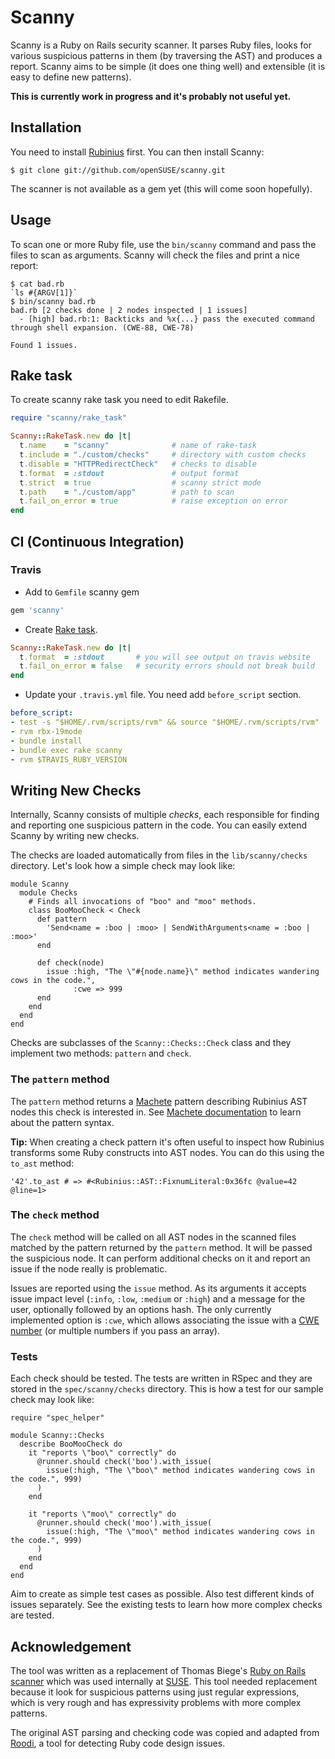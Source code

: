 Scanny
======

Scanny is a Ruby on Rails security scanner. It parses Ruby files, looks for various suspicious patterns in them (by traversing the AST) and produces a report. Scanny aims to be simple (it does one thing well) and extensible (it is easy to define new patterns).

**This is currently work in progress and it's probably not useful yet.**

Installation
------------

You need to install [Rubinius](http://rubini.us/) first. You can then install Scanny:

    $ git clone git://github.com/openSUSE/scanny.git

The scanner is not available as a gem yet (this will come soon hopefully).

Usage
-----

To scan one or more Ruby file, use the `bin/scanny` command and pass the files to scan as arguments. Scanny will check the files and print a nice report:

    $ cat bad.rb
    `ls #{ARGV[1]}`
    $ bin/scanny bad.rb
    bad.rb [2 checks done | 2 nodes inspected | 1 issues]
      - [high] bad.rb:1: Backticks and %x{...} pass the executed command through shell expansion. (CWE-88, CWE-78)

    Found 1 issues.

Rake task
---------

To create scanny rake task you need to edit Rakefile.

```ruby
require "scanny/rake_task"

Scanny::RakeTask.new do |t|
  t.name    = "scanny"              # name of rake-task
  t.include = "./custom/checks"     # directory with custom checks
  t.disable = "HTTPRedirectCheck"   # checks to disable
  t.format  = :stdout               # output format
  t.strict  = true                  # scanny strict mode
  t.path    = "./custom/app"        # path to scan
  t.fail_on_error = true            # raise exception on error
end
```

CI (Continuous Integration)
---------------------------

### Travis

* Add to ```Gemfile``` scanny gem

```ruby
gem 'scanny'
```

* Create [Rake task](https://github.com/openSUSE/scanny#rake-task).

```ruby
Scanny::RakeTask.new do |t|
  t.format  = :stdout       # you will see output on travis website
  t.fail_on_error = false   # security errors should not break build
end
```

* Update your ```.travis.yml``` file. You need add ```before_script``` section.

```yaml
before_script:
- test -s "$HOME/.rvm/scripts/rvm" && source "$HOME/.rvm/scripts/rvm"
- rvm rbx-19mode
- bundle install
- bundle exec rake scanny
- rvm $TRAVIS_RUBY_VERSION
```


Writing New Checks
------------------
Internally, Scanny consists of multiple *checks*, each responsible for finding and reporting one suspicious pattern in the code. You can easily extend Scanny by writing new checks.

The checks are loaded automatically from files in the `lib/scanny/checks` directory. Let's look how a simple check may look like:

    module Scanny
      module Checks
        # Finds all invocations of "boo" and "moo" methods.
        class BooMooCheck < Check
          def pattern
            'Send<name = :boo | :moo> | SendWithArguments<name = :boo | :moo>'
          end

          def check(node)
            issue :high, "The \"#{node.name}\" method indicates wandering cows in the code.",
                  :cwe => 999
          end
        end
      end
    end

Checks are subclasses of the `Scanny::Checks::Check` class and they implement two methods: `pattern` and `check`.

### The `pattern` method

The `pattern` method returns a [Machete](https://github.com/openSUSE/machete) pattern describing Rubinius AST nodes this check is interested in. See [Machete documentation](https://github.com/openSUSE/machete/blob/master/README.md) to learn about the pattern syntax.

**Tip:** When creating a check pattern it's often useful to inspect how Rubinius transforms some Ruby constructs into AST nodes. You can do this using the `to_ast` method:

    '42'.to_ast # => #<Rubinius::AST::FixnumLiteral:0x36fc @value=42 @line=1>

### The `check` method

The `check` method will be called on all AST nodes in the scanned files matched by the pattern returned by the `pattern` method. It will be passed the suspicious node. It can perform additional checks on it and report an issue if the node really is problematic.

Issues are reported using the `issue` method. As its arguments it accepts issue impact level (`:info`, `:low`, `:medium` or `:high`) and a message for the user, optionally followed by an options hash. The only currently implemented option is `:cwe`, which allows associating the issue with a [CWE number](http://www.cvedetails.com/cwe-definitions.php) (or multiple numbers if you pass an array).

### Tests

Each check should be tested. The tests are written in RSpec and they are stored in  the `spec/scanny/checks` directory. This is how a test for our sample check may look like:

    require "spec_helper"

    module Scanny::Checks
      describe BooMooCheck do
        it "reports \"boo\" correctly" do
          @runner.should check('boo').with_issue(
            issue(:high, "The \"boo\" method indicates wandering cows in the code.", 999)
          )
        end

        it "reports \"moo\" correctly" do
          @runner.should check('moo').with_issue(
            issue(:high, "The \"moo\" method indicates wandering cows in the code.", 999)
          )
        end
      end
    end

Aim to create as simple test cases as possible. Also test different kinds of issues separately. See the existing tests to learn how more complex checks are tested.

Acknowledgement
---------------

The tool was written as a replacement of Thomas Biege's [Ruby on Rails scanner](http://gitorious.org/code-scanner/ror-sec-scanner/) which was used internally at [SUSE](http://www.suse.com/). This tool needed replacement because it look for suspicious patterns using just regular expressions, which is very rough and has expressivity problems with more complex patterns.

The original AST parsing and checking code was copied and adapted from [Roodi](http://roodi.rubyforge.org/), a tool for detecting Ruby code design issues.
